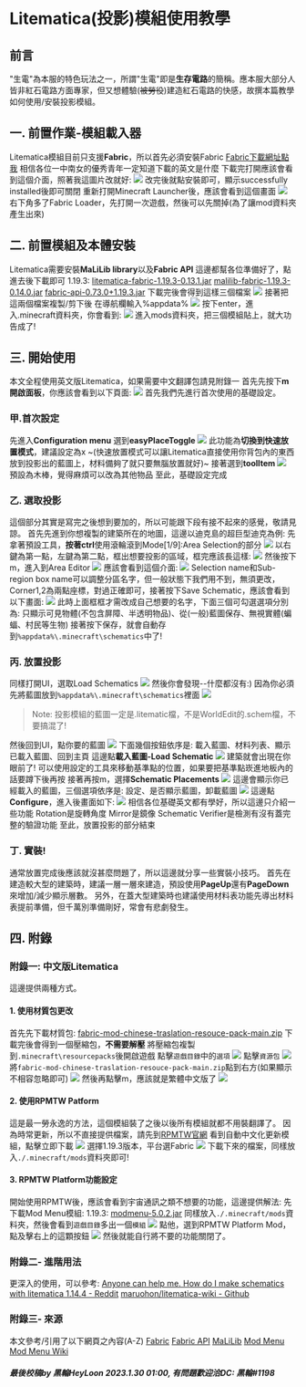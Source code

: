 # Litematica(投影)模組使用教學
## 前言
"生電"為本服的特色玩法之一，所謂"生電"即是**生存電路**的簡稱。應本服大部分人皆非紅石電路方面專家，但又想體驗(~~被勞役~~)建造紅石電路的快感，故撰本篇教學如何使用/安裝投影模組。
## 一. 前置作業-模組載入器
Litematica模組目前只支援**Fabric**，所以首先必須安裝Fabric
[Fabric下載網址點我](https://fabricmc.net/use/installer/)
相信各位一中南女的優秀青年一定知道下載的英文是什麼
下載完打開應該會看到這個介面，照著我這圖片改就好:
![](https://i.imgur.com/h6bJTE0.png)
改完後就點安裝即可，顯示successfully installed後即可關閉
重新打開Minecraft Launcher後，應該會看到這個畫面
![](https://i.imgur.com/VWH8LLl.png)
右下角多了Fabric Loader，先打開一次遊戲，然後可以先關掉(為了讓mod資料夾產生出來)
## 二. 前置模組及本體安裝
Litematica需要安裝**MaLiLib library**以及**Fabric API**
這邊都幫各位準備好了，點進去後下載即可
1.19.3: 
[litematica-fabric-1.19.3-0.13.1.jar](https://xpsv5-my.sharepoint.com/:u:/g/personal/heyloon_xpsv5_onmicrosoft_com/EUEHSciLOWpIpPng0DQAGiUBljonwUphWkm2bqPC1RITTQ?e=E4YTl2)
[malilib-fabric-1.19.3-0.14.0.jar](https://xpsv5-my.sharepoint.com/:u:/g/personal/heyloon_xpsv5_onmicrosoft_com/EZKu9X5224dGncYn7rLk6xsBXHFW_i_KhgPn_Pq_uzqSeQ?e=jENohQ)
[fabric-api-0.73.0+1.19.3.jar](https://xpsv5-my.sharepoint.com/:u:/g/personal/heyloon_xpsv5_onmicrosoft_com/ETbFbi5YtgdOhqkln3TmDIQBEVSTFo_pvHL1w9x6wUUQJg?e=hK3wSw)
下載完後會得到這樣三個檔案
![](https://i.imgur.com/CzbSYRv.png)
接著把這兩個檔案複製/剪下後
在導航欄輸入%appdata%
![](https://i.imgur.com/RwJzxOJ.png)
按下enter，進入.minecraft資料夾，你會看到:
![](https://i.imgur.com/Q95BedR.png)
進入mods資料夾，把三個模組貼上，就大功告成了!
## 三. 開始使用
本文全程使用英文版Litematica，如果需要中文翻譯包請見附錄一
首先先按下**m開啟面板**，你應該會看到以下頁面:
![](https://i.imgur.com/ZqoXMQ9.jpg)
首先我們先進行首次使用的基礎設定。
### 甲.首次設定
先進入**Configuration menu**
選到**easyPlaceToggle**
![](https://i.imgur.com/vnr6WcK.jpg)
此功能為**切換到快速放置模式**，建議設定為x
~(快速放置模式可以讓Litematica直接使用你背包內的東西放到投影出的藍圖上，材料備夠了就只要無腦放置就好)~
接著選到**toolItem**
![](https://i.imgur.com/jBqIbWN.jpg)
預設為木棒，覺得麻煩可以改為其他物品
至此，基礎設定完成
### 乙. 選取投影
這個部分其實是寫完之後想到要加的，所以可能跟下段有接不起來的感覺，敬請見諒。
首先先進到你想複製的建築所在的地圖，這邊以迪克島的超巨型迪克為例:
先拿著預設工具，**按著ctrl**使用滾輪滾到Mode[1/9]:Area Selection的部分
![](https://i.imgur.com/wOaEbRc.jpg)
以右鍵為第一點，左鍵為第二點，框出想要投影的區域，框完應該長這樣:
![](https://i.imgur.com/2ErTBAm.jpg)
然後按下m，進入到Area Editor
![](https://i.imgur.com/sMQ9eXS.png)
應該會看到這個介面:
![](https://i.imgur.com/CnzJaZA.jpg)
Selection name和Sub-region box name可以調整分區名字，但一般狀態下我們用不到，無須更改，Corner1,2為兩點座標，對過正確即可，接著按下Save Schematic，應該會看到以下畫面:
![](https://i.imgur.com/ZsPo7G0.png)
此時上面框框才需改成自己想要的名字，下面三個可勾選選項分別為: 只顯示可見物體(不包含屏障、半透明物品)、從(一般)藍圖保存、無視實體(蝙蝠、村民等生物)
接著按下保存，就會自動存到`%appdata%\.minecraft\schematics`中了!


### 丙. 放置投影
同樣打開UI，選取Load Schematics
![](https://i.imgur.com/SBLPDH2.jpg)
然後你會發現--什麼都沒有:)
因為你必須先將藍圖放到`%appdata%\.minecraft\schematics`裡面
![](https://i.imgur.com/9OhOe7J.png)
> Note: 投影模組的藍圖一定是.litematic檔，不是WorldEdit的.schem檔，不要搞混了!

然後回到UI，點你要的藍圖
![](https://i.imgur.com/HZOZzya.png)
下面幾個按鈕依序是: 載入藍圖、材料列表、顯示已載入藍圖、回到主頁
這邊點**載入藍圖-Load Schematic**
![](https://i.imgur.com/YFvmxhp.jpg)
建築就會出現在你眼前了!
可以使用設定的工具來移動基準點的位置，如果要把基準點崁進地板內的話要蹲下後再按
接著再按m，選擇**Schematic Placements**
![](https://i.imgur.com/ZZCNpAP.jpg)
這邊會顯示你已經載入的藍圖，三個選項依序是: 設定、是否顯示藍圖，卸載藍圖
![](https://i.imgur.com/yalbInz.jpg)
這邊點**Configure**，進入後畫面如下:
![](https://i.imgur.com/rjt8sfb.jpg)
相信各位基礎英文都有學好，所以這邊只介紹一些功能
Rotation是旋轉角度
Mirror是鏡像
Schematic Verifier是檢測有沒有蓋完整的驗證功能
至此，放置投影的部分結束
### 丁. 實裝!
通常放置完成後應該就沒甚麼問題了，所以這邊就分享一些實裝小技巧。
首先在建造較大型的建築時，建議一層一層來建造，預設使用**PageUp**還有**PageDown**來增加/減少顯示層數。
另外，在蓋大型建築時也建議使用材料表功能先導出材料表提前準備，但千萬別準備剛好，常會有悲劇發生。
## 四. 附錄
### 附錄一: 中文版Litematica
這邊提供兩種方式。
#### 1. 使用材質包更改
首先先下載材質包:
[fabric-mod-chinese-traslation-resouce-pack-main.zip](https://xpsv5-my.sharepoint.com/:u:/g/personal/heyloon_xpsv5_onmicrosoft_com/Ec83-DyjFfZGoRpatS03BYIBMMrjs8sn93Rie4zjyDmn5g?e=NZ6yfH)
下載完後會得到一個壓縮包，**不需要解壓**
將壓縮包複製到`.minecraft\resourcepacks`後開啟遊戲
點擊`遊戲目錄`中的`選項`
![](https://i.imgur.com/p1tEkFP.png)
點擊`資源包`
![](https://i.imgur.com/BpY1627.png)
將`fabric-mod-chinese-traslation-resouce-pack-main.zip`點到右方(如果顯示不相容忽略即可)
![](https://i.imgur.com/IPQYF15.png)
然後再點擊m，應該就是繁體中文版了
![](https://i.imgur.com/qBHBbMe.png)
#### 2. 使用RPMTW Patform
這是最一勞永逸的方法，這個模組裝了之後以後所有模組就都不用裝翻譯了。
因為時常更新，所以不直接提供檔案，請先到[RPMTW官網](https://www.rpmtw.com/)
看到自動中文化更新模組，點擊立即下載
![](https://i.imgur.com/BmIuj2i.png)
選擇1.19.3版本，平台選Fabric
![](https://i.imgur.com/zcpce2L.png)
下載下來的檔案，同樣放入`./.minecraft/mods`資料夾即可!
#### 3. RPMTW Platform功能設定
開始使用RPMTW後，應該會看到宇宙通訊之類不想要的功能，這邊提供解法:
先下載Mod Menu模組:
1.19.3: [modmenu-5.0.2.jar](https://xpsv5-my.sharepoint.com/:u:/g/personal/heyloon_xpsv5_onmicrosoft_com/ERSbdQ6pU1dKp1XwNz6KMaEBf7kUF2NYsIoRRVnYj8VK-A?e=sTyx9e)
同樣放入`./.minecraft/mods`資料夾，然後會看到`遊戲目錄`多出一個`模組`
![](https://i.imgur.com/m6zeZcC.png)
點他，選到RPMTW Platform Mod，點及擊右上的這顆按鈕
![](https://i.imgur.com/l3sjyOT.png)
然後就能自行將不要的功能關閉了。
### 附錄二- 進階用法
更深入的使用，可以參考:
[Anyone can help me. How do I make schematics with litematica 1.14.4 - Reddit](https://old.reddit.com/r/Minecraft/comments/cqdmkk/anyone_can_help_me_how_do_i_make_schematics_with/exeug78/)
[maruohon/litematica-wiki - Github
](https://github.com/maruohon/litematica/wiki)
### 附錄三- 來源
本文參考/引用了以下網頁之內容(A-Z)
[Fabric](https://fabricmc.net/)
[Fabric API](https://github.com/FabricMC/fabric)
[MaLiLib](https://www.curseforge.com/minecraft/mc-mods/malilib)
[Mod Menu](https://github.com/TerraformersMC/ModMenu)
[Mod Menu Wiki](https://github.com/TerraformersMC/ModMenu/wiki/API)

##### 最後校稿by 黑輪HeyLoon 2023.1.30 01:00, 有問題歡迎洽DC: 黑輪#1198
